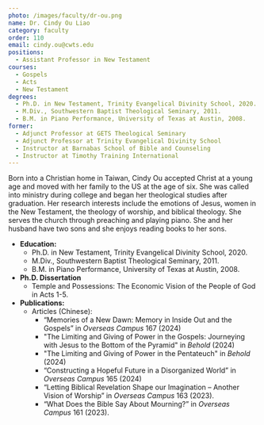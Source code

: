 ```yaml
---
photo: /images/faculty/dr-ou.png
name: Dr. Cindy Ou Liao
category: faculty
order: 110
email: cindy.ou@cwts.edu
positions:
  - Assistant Professor in New Testament
courses:
  - Gospels
  - Acts
  - New Testament
degrees:
  - Ph.D. in New Testament, Trinity Evangelical Divinity School, 2020.
  - M.Div., Southwestern Baptist Theological Seminary, 2011.
  - B.M. in Piano Performance, University of Texas at Austin, 2008.
former:
  - Adjunct Professor at GETS Theological Seminary
  - Adjunct Professor at Trinity Evangelical Divinity School
  - Instructor at Barnabas School of Bible and Counseling
  - Instructor at Timothy Training International
---
```


Born into a Christian home in Taiwan, Cindy Ou accepted Christ at a young age and moved with her family to the US at the age of six. She was called into ministry during college and began her theological studies after graduation. Her research interests include the emotions of Jesus, women in the New Testament, the theology of worship, and biblical theology. She serves the church through preaching and playing piano. She and her husband have two sons and she enjoys reading books to her sons.

- **Education:**
  - Ph.D. in New Testament, Trinity Evangelical Divinity School, 2020.
  - M.Div., Southwestern Baptist Theological Seminary, 2011.
  - B.M. in Piano Performance, University of Texas at Austin, 2008.
- **Ph.D. Dissertation**
  - Temple and Possessions: The Economic Vision of the People of God in Acts 1-5.
- **Publications:**
  - Articles (Chinese):
    - “Memories of a New Dawn: Memory in Inside Out and the Gospels” in _Overseas Campus_ 167 (2024)
    - "The Limiting and Giving of Power in the Gospels: Journeying with Jesus to the Bottom of the Pyramid" in _Behold_ (2024)
    - "The Limiting and Giving of Power in the Pentateuch" in  _Behold_ (2024)
    - “Constructing a Hopeful Future in a Disorganized World” in _Overseas Campus_ 165 (2024)
    - “Letting Biblical Revelation Shape our Imagination – Another Vision of Worship” in _Overseas Campus_ 163 (2023).
    - “What Does the Bible Say About Mourning?” in _Overseas Campus_ 161 (2023).